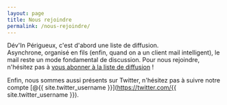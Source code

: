 ```yaml
---
layout: page
title: Nous rejoindre
permalink: /nous-rejoindre/
---
```


Dév'In Périgueux, c'est d'abord une liste de diffusion.  
Asynchrone, organisé en fils (enfin, quand on a un client mail intelligent), le mail reste un mode fondamental de discussion. Pour nous rejoindre, n'hésitez pas à [vous abonner à la liste de diffusion](https://framalistes.org/sympa/subscribe/dev-in-perigueux) !

Enfin, nous sommes aussi présents sur Twitter, n'hésitez pas à suivre notre compte [@{{ site.twitter_username }}](https://twitter.com/{{ site.twitter_username }}).